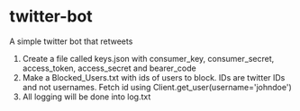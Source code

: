 # twitter-bot
A simple twitter bot that retweets

1. Create a file called keys.json with consumer_key, consumer_secret, access_token, access_secret and bearer_code
2. Make a Blocked_Users.txt with ids of users to block. IDs are twitter IDs and not usernames. Fetch id using Client.get_user(username='johndoe')
3. All logging will be done into log.txt
